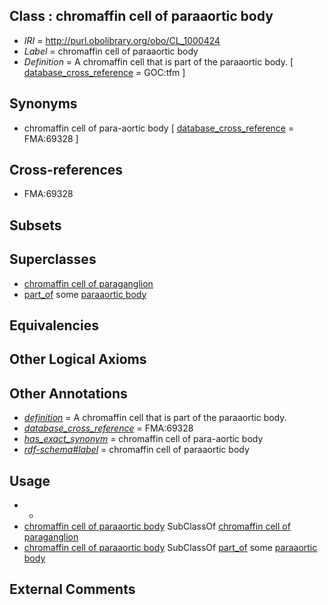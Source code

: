 
## Class : chromaffin cell of paraaortic body

 * *IRI* = http://purl.obolibrary.org/obo/CL_1000424
 * *Label* = chromaffin cell of paraaortic body
 * *Definition* = A chromaffin cell that is part of the paraaortic body. [ [database_cross_reference](../../ef/oboInOwl#hasDbXref.md) = GOC:tfm ]

## Synonyms

 * chromaffin cell of para-aortic body [ [database_cross_reference](../../ef/oboInOwl#hasDbXref.md) = FMA:69328 ]

## Cross-references

 * FMA:69328

## Subsets


## Superclasses

 * [chromaffin cell of paraganglion](../../CL/25/CL_1000425.md)
 * [part_of](../../BFO/50/BFO_0000050.md) some [paraaortic body](../../UBERON/37/UBERON_0001237.md)

## Equivalencies


## Other Logical Axioms


## Other Annotations

 * *[definition](../../IAO/15/IAO_0000115.md)* = A chromaffin cell that is part of the paraaortic body.
 * *[database_cross_reference](../../ef/oboInOwl#hasDbXref.md)* = FMA:69328
 * *[has_exact_synonym](../../ym/oboInOwl#hasExactSynonym.md)* = chromaffin cell of para-aortic body
 * *[rdf-schema#label](../../el/rdf-schema#label.md)* = chromaffin cell of paraaortic body

## Usage

 * -
 * [chromaffin cell of paraaortic body](../../CL/24/CL_1000424.md) SubClassOf [chromaffin cell of paraganglion](../../CL/25/CL_1000425.md)
 * [chromaffin cell of paraaortic body](../../CL/24/CL_1000424.md) SubClassOf [part_of](../../BFO/50/BFO_0000050.md) some [paraaortic body](../../UBERON/37/UBERON_0001237.md)

## External Comments

